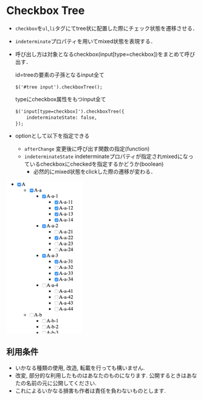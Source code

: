 # Checkbox Tree

* `checkbox`を`ul`,`li`タグにてtree状に配置した際にチェック状態を遷移させる．
* `indeterminate`プロパティを用いてmixed状態を表現する．
* 呼び出し方は対象となるcheckbox(input[type=checkbox])をまとめて呼び出す．
	
	id=treeの要素の子孫となるinput全て
	
	```
	$('#tree input').checkboxTree();
	```

	typeにcheckbox属性をもつinput全て
	
	```
	$('input[type=checkbox]').checkboxTree({
		indeterminateState: false,
	});
	```

* optionとして以下を指定できる
	* `afterChange` 変更後に呼び出す関数の指定(function)
	* `indeterminateState` indeterminateプロパティが指定されmixedになっているcheckboxにcheckedを指定するかどうか(boolean)
		* 必然的にmixed状態をclickした際の遷移が変わる．  

<img src="snap.png" width=200>

## 利用条件

* いかなる種類の使用, 改造, 転載を行っても構いません.
* 改変, 部分的な利用したものはあなたのものになります. 公開するときはあなたの名前の元に公開してください.
* これによるいかなる損害も作者は責任を負わないものとします.